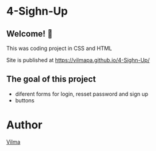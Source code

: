 # 4-Sighn-Up

## Welcome! 👋

This was coding project in CSS and HTML

Site is published at https://vilmapa.github.io/4-Sighn-Up/

## The goal of this project

- diferent forms for login, resset password and sign up
- buttons

# Author

[Vilma](https://github.com/VilmaPa)

